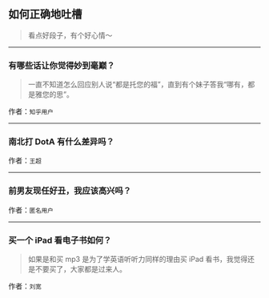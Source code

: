 ## 如何正确地吐槽

> 看点好段子，有个好心情～


 
---

### 有哪些话让你觉得妙到毫巅？

> 一直不知道怎么回应别人说“都是托您的福”，直到有个妹子答我“哪有，都是雅您的思”。


作者：`知乎用户`

---

### 南北打 DotA 有什么差异吗？

> 


作者：`王超`

---

### 前男友现任好丑，我应该高兴吗？

> 


作者：`匿名用户`

---

### 买一个 iPad 看电子书如何？

> 如果是和买 mp3 是为了学英语听听力同样的理由买 iPad 看书，我觉得还是不要买了，大家都是过来人。


作者：`刘宽`